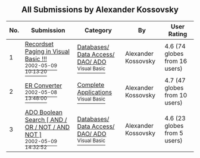 ﻿<div align="center">

## All Submissions by Alexander Kossovsky

</div>

No.  | Submission | Category | By   | User Rating
---- | ---------- | -------- | ---- | -----------
1 | [Recordset Paging  in Visual Basic \!\!\!<br /><sup>2002-05-09 10:13:20</sup>](https://github.com/Planet-Source-Code/alexander-kossovsky-recordset-paging-in-visual-basic__1-34599) | [Databases/ Data Access/ DAO/ ADO<br /><sup>Visual Basic</sup>](../ByCategory/databases-data-access-dao-ado__1-6.md) | Alexander Kossovsky | 4.6 (74 globes from 16 users)
2 | [ER Converter<br /><sup>2002-05-08 13:48:00</sup>](https://github.com/Planet-Source-Code/alexander-kossovsky-er-converter__1-34557) | [Complete Applications<br /><sup>Visual Basic</sup>](../ByCategory/complete-applications__1-27.md) | Alexander Kossovsky | 4.7 (47 globes from 10 users)
3 | [ADO Boolean Search \[ AND / OR / NOT / AND NOT \]<br /><sup>2002-05-09 14:32:52</sup>](https://github.com/Planet-Source-Code/alexander-kossovsky-ado-boolean-search-and-or-not-and-not__1-35227) | [Databases/ Data Access/ DAO/ ADO<br /><sup>Visual Basic</sup>](../ByCategory/databases-data-access-dao-ado__1-6.md) | Alexander Kossovsky | 4.6 (23 globes from 5 users)

